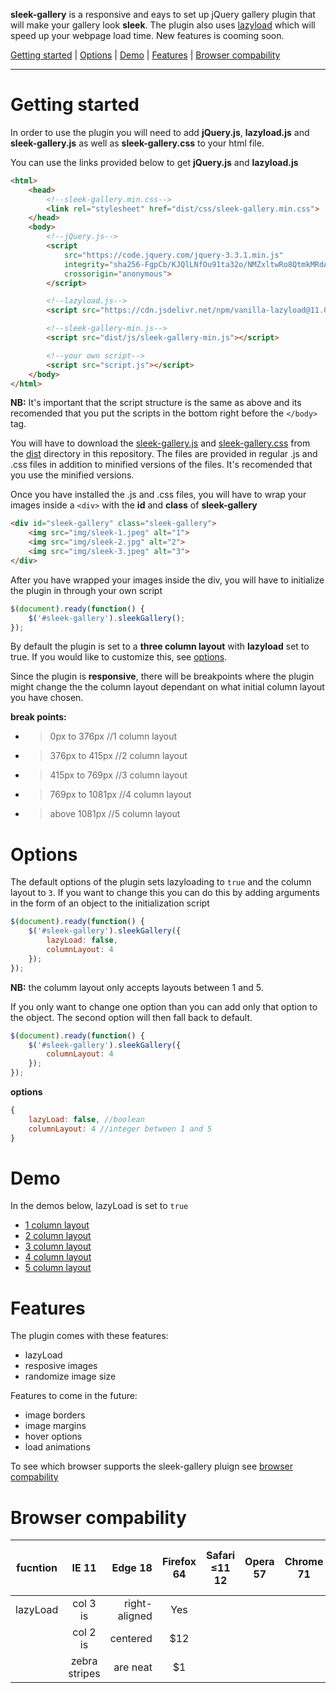 **sleek-gallery** is a responsive and eays to set up jQuery gallery plugin that will make your gallery look **sleek**. The plugin also uses [lazyload](https://github.com/verlok/lazyload) which will speed up your webpage load time. New features is cooming soon.

[Getting started](#getting-started) | [Options](#options) | [Demo](#demo) | [Features](#features) | [Browser compability](#browser-compability)
***
# Getting started
In order to use the plugin you will need to add **jQuery.js**, **lazyload.js** and **sleek-gallery.js** as well as **sleek-gallery.css** to your html file.

You can use the links provided below to get **jQuery.js** and **lazyload.js**
```html
<html>
	<head>
		<!--sleek-gallery.min.css-->
		<link rel="stylesheet" href="dist/css/sleek-gallery.min.css">
	</head>
	<body>
		<!--jQuery.js-->
		<script 
			src="https://code.jquery.com/jquery-3.3.1.min.js" 
			integrity="sha256-FgpCb/KJQlLNfOu91ta32o/NMZxltwRo8QtmkMRdAu8=" 
			crossorigin="anonymous">
		</script>

		<!--lazyload.js-->
		<script src="https://cdn.jsdelivr.net/npm/vanilla-lazyload@11.0.2/dist/lazyload.min.js"></script>

		<!--sleek-gallery-min.js-->
		<script src="dist/js/sleek-gallery-min.js"></script>

		<!--your own script-->
		<script src="script.js"></script>
	</body>
</html>
```
**NB:** It's important that the script structure is the same as above and its recomended that you put the scripts in the bottom right before the `</body>` tag.

You will have to download the [sleek-gallery.js](dist/js) and [sleek-gallery.css](dist/css) from the [dist](dist) directory in this repository. The files are provided in regular .js and .css files in addition to minified versions of the files. It's recomended that you use the minified versions.


Once you have installed the .js and .css files, you will have to wrap your images inside a  `<div>`  with the **id** and **class** of **sleek-gallery**

```html
<div id="sleek-gallery" class="sleek-gallery">
	<img src="img/sleek-1.jpeg" alt="1">
	<img src="img/sleek-2.jpg" alt="2">
	<img src="img/sleek-3.jpeg" alt="3">
</div>
```


After you have wrapped your images inside the div, you will have to initialize the plugin in through your own script

```javascript
$(document).ready(function() {
	$('#sleek-gallery').sleekGallery();
});
```

By default the plugin is set to a **three column layout** with **lazyload** set to true. If you would like to customize this, see [options](#goptions).


Since the plugin is **responsive**, there  will be breakpoints where the plugin might change the the column layout dependant on what initial column layout you have chosen.

**break points:**
- >0px to 376px //1 column layout
- >376px to 415px //2 column layout 
- >415px to 769px //3 column layout
- >769px to 1081px //4 column layout 
- >above 1081px //5 column layout

# Options
The default options of the plugin sets lazyloading to `true` and the column layout to `3`. If you want to change this you can do this by adding arguments in the form of an object to the initialization script

```javascript
$(document).ready(function() {
	$('#sleek-gallery').sleekGallery({
		lazyLoad: false,
		columnLayout: 4
	});
});
```

**NB:** the columm layout only accepts layouts between 1 and 5.


If you only want to change one option than you can add only that option to the object. The second option will then fall back to default.

```javascript
$(document).ready(function() {
	$('#sleek-gallery').sleekGallery({
		columnLayout: 4
	});
});
```



**options**
```javascript
{
	lazyLoad: false, //boolean
	columnLayout: 4 //integer between 1 and 5
}
```



# Demo
In the demos below, lazyLoad is set to `true`
- [1 column layout](https://sleek.ogujord.no/one-col/)
- [2 column layout](https://sleek.ogujord.no/two-col/)
- [3 column layout](https://sleek.ogujord.no/three-col/)
- [4 column layout](https://sleek.ogujord.no/four-col/)
- [5 column layout](https://sleek.ogujord.no/five-col/)

# Features
The plugin comes with these features:
- lazyLoad
- resposive images
- randomize image size

Features to come in the future:
- image borders
- image margins
- hover options
- load animations

To see which browser supports the sleek-gallery pluign see [browser compability](#browser-compability)


# Browser compability
|fucntion        | IE 11         |Edge 18        | Firefox 64 | Safari ≤11 12 | Opera 57 | Chrome 71 | iOS ≤10 11 12 | Android ≤3 4|
| -------------  |:-------------:| -------------:|:----------:|:-------------:|:--------:|:---------:|:-------------:|:-----------:|
|lazyLoad        | col 3 is      | right-aligned | Yes |
|		 | col 2 is      | centered      |   $12 |
		 | zebra stripes | are neat      |    $1 |
